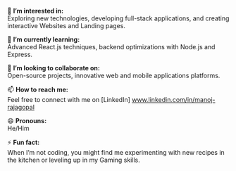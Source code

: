 👀 **I’m interested in:**  
Exploring new technologies, developing full-stack applications, and creating interactive Websites and Landing pages.

🌱 **I’m currently learning:**  
Advanced React.js techniques, backend optimizations with Node.js and Express.

💞️ **I’m looking to collaborate on:**  
Open-source projects, innovative web and mobile applications platforms.

📫 **How to reach me:**  
Feel free to connect with me on [LinkedIn] www.linkedin.com/in/manoj-rajagopal

😄 **Pronouns:**  
He/Him 

⚡ **Fun fact:**  
When I’m not coding, you might find me experimenting with new recipes in the kitchen or leveling up in my Gaming skills.
